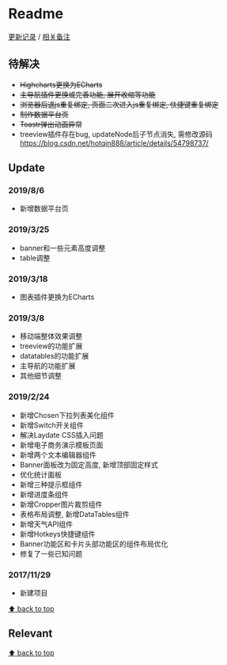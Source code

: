# Readme

[更新记录](#update) / [相关备注](#relevant)

## 待解决

- ~~Highcharts更换为ECharts~~
- ~~主导航插件更换或完善功能, 展开收缩等功能~~
- ~~浏览器后退js重复绑定, 页面二次进入js重复绑定, 快捷键重复绑定~~
- ~~制作数据平台页~~
- ~~Toastr弹出动画异常~~
- treeview插件存在bug, updateNode后子节点消失, 需修改源码 https://blog.csdn.net/hotqin888/article/details/54798737/

## Update

### 2019/8/6
- 新增数据平台页

### 2019/3/25
- banner和一些元素高度调整
- table调整

### 2019/3/18
- 图表插件更换为ECharts

### 2019/3/8
- 移动端整体效果调整
- treeview的功能扩展
- datatables的功能扩展
- 主导航的功能扩展
- 其他细节调整

### 2019/2/24

- 新增Chosen下拉列表美化组件
- 新增Switch开关组件
- 解决Laydate CSS插入问题
- 新增电子商务演示模板页面
- 新增两个文本编辑器组件
- Banner面板改为固定高度, 新增顶部固定样式
- 优化统计面板
- 新增三种提示框组件
- 新增进度条组件
- 新增Cropper图片裁剪组件
- 表格布局调整, 新增DataTables组件
- 新增天气API组件
- 新增Hotkeys快捷键组件
- Banner功能区和卡片头部功能区的组件布局优化
- 修复了一些已知问题

### 2017/11/29

- 新建项目

[⬆ back to top](#readme)

## Relevant

[⬆ back to top](#readme)
